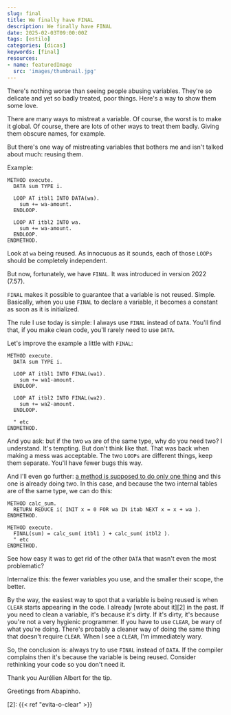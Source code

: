 ```yaml
---
slug: final
title: We finally have FINAL
description: We finally have FINAL
date: 2025-02-03T09:00:00Z
tags: [estilo]
categories: [dicas]
keywords: [final]
resources:
- name: featuredImage
  src: 'images/thumbnail.jpg'
---
```


There's nothing worse than seeing people abusing variables. They're so delicate and yet so badly treated, poor things. Here's a way to show them some love.

<!--more-->

There are many ways to mistreat a variable. Of course, the worst is to make it global. Of course, there are lots of other ways to treat them badly. Giving them obscure names, for example.

But there's one way of mistreating variables that bothers me and isn't talked about much: reusing them.

Example:

```abap
METHOD execute.
  DATA sum TYPE i.

  LOOP AT itbl1 INTO DATA(wa).
    sum += wa-amount.
  ENDLOOP.

  LOOP AT itbl2 INTO wa.
    sum += wa-amount.
  ENDLOOP.
ENDMETHOD.
```

Look at `wa` being reused. As innocuous as it sounds, each of those `LOOPs` should be completely independent.

But now, fortunately, we have `FINAL`. It was introduced in version 2022 (7.57).

`FINAL` makes it possible to guarantee that a variable is not reused. Simple. Basically, when you use `FINAL` to declare a variable, it becomes a constant as soon as it is initialized.

The rule I use today is simple: I always use `FINAL` instead of `DATA`. You'll find that, if you make clean code, you'll rarely need to use `DATA`.

Let's improve the example a little with `FINAL`:

```abap
METHOD execute.
  DATA sum TYPE i.

  LOOP AT itbl1 INTO FINAL(wa1).
    sum += wa1-amount.
  ENDLOOP.

  LOOP AT itbl2 INTO FINAL(wa2).
    sum += wa2-amount.
  ENDLOOP.

  " etc
ENDMETHOD.
```

And you ask: but if the two `wa` are of the same type, why do you need two? I understand. It's tempting. But don't think like that. That was back when making a mess was acceptable. The two `LOOPs` are different things, keep them separate. You'll have fewer bugs this way.

And I'll even go further: [a method is supposed to do only one thing][1] and this one is already doing two. In this case, and because the two internal tables are of the same type, we can do this:

```abap
METHOD calc_sum.
  RETURN REDUCE i( INIT x = 0 FOR wa IN itab NEXT x = x + wa ).
ENDMETHOD.

METHOD execute.
  FINAL(sum) = calc_sum( itbl1 ) + calc_sum( itbl2 ).
  " etc
ENDMETHOD.
```

See how easy it was to get rid of the other `DATA` that wasn't even the most problematic?

Internalize this: the fewer variables you use, and the smaller their scope, the better.

By the way, the easiest way to spot that a variable is being reused is when `CLEAR` starts appearing in the code. I already [wrote about it][2] in the past. If you need to clean a variable, it's because it's dirty. If it's dirty, it's because you're not a very hygienic programmer. If you have to use `CLEAR`, be wary of what you're doing. There's probably a cleaner way of doing the same thing that doesn't require `CLEAR`. When I see a `CLEAR`, I'm immediately wary.

So, the conclusion is: always try to use `FINAL` instead of `DATA`. If the compiler complains then it's because the variable is being reused. Consider rethinking your code so you don't need it.

Thank you Aurélien Albert for the tip.

Greetings from Abapinho.

[1]: <https://github.com/SAP/styleguides/blob/main/clean-abap/CleanABAP.md#do-one-thing-do-it-well-do-it-only>
[2]: {{< ref "evita-o-clear" >}}
